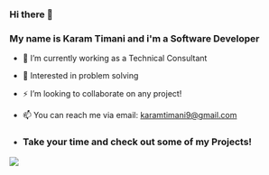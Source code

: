### Hi there 👋
### My name is Karam Timani and i'm a Software Developer

- 🔭 I’m currently working as a Technical Consultant
- 🧠 Interested in problem solving
- ⚡ I’m looking to collaborate on any project!
- 📫 You can reach me via email: karamtimani9@gmail.com

- ### Take your time and check out some of my Projects!

[![](https://visitcount.itsvg.in/api?id=KaramTimani&label=Profile%20Views&color=1&icon=0&pretty=true)](https://visitcount.itsvg.in)


